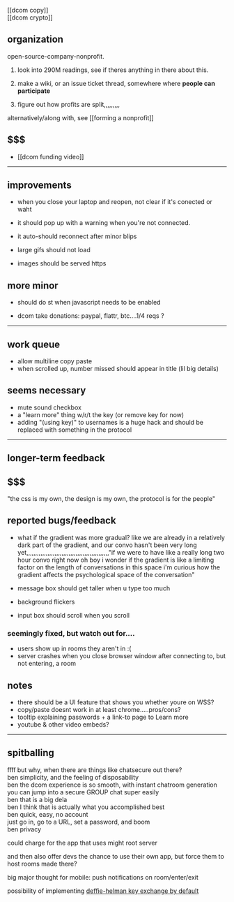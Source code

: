 [[dcom copy]]   
[[dcom crypto]]

## organization

open-source-company-nonprofit.

1. look into 290M readings, see if theres anything in there about this.

2. make a wiki, or an issue ticket thread, somewhere where **people can participate**

3. figure out how profits are split,,,,,,,,,

alternatively/along with, see [[forming a nonprofit]]

## $$$

- [[dcom funding video]] 

---

## improvements
- when you close your laptop and reopen, not clear if it's conected or waht

- it should pop up with a warning when you're not connected.

- it auto-should reconnect after minor blips

- large gifs should not load

- images should be served https

## more minor

- should do st when javascript needs to be enabled

- dcom take donations: paypal, flattr, btc….1/4 reqs ?

----

## work queue
- allow multiline copy paste
- when scrolled up, number missed should appear in title   (lil big details)

## seems necessary
- mute sound checkbox
- a "learn more" thing w/r/t the key (or remove key for now)
- adding "(using key)" to usernames is a huge hack and should be replaced with something in the protocol

--- 
## longer-term feedback 

## $$$

"the css is my own, the design is my own, the protocol is for the people"

## reported bugs/feedback
- what if the gradient was more gradual? like we are already in a relatively dark part of the gradient, and our convo hasn't been very long yet,,,,,,,,,,,,,,,,,,,,,,,,,,,,,,,,,,,,,,,,,,,,,,,"if we were to have like a really long two hour convo right now
oh boy
i wonder if the gradient is like a limiting factor on the length of conversations in this space
i'm curious how the gradient affects the psychological space of the conversation"

- message box should get taller when u type too much
- background flickers
- input box should scroll when you scroll

### seemingly fixed, but watch out for....
- users show up in rooms they aren't in :(
- server crashes when you close browser window after connecting to, but not entering, a room

## notes
- there should be a UI feature that shows you whether youre on WSS?
- copy/paste doesnt work in at least chrome.....pros/cons?
- tooltip explaining passwords + a link-to page to Learn more
- youtube & other video embeds?


-----
## spitballing

ffff	but why, when there are things like chatsecure out there?  
ben	simplicity, and the feeling of disposability  
ben	the dcom experience is so smooth, with instant chatroom generation  
you can jump into a secure GROUP chat super easily  
ben	that is a big dela  
ben	I think that is actually what you accomplished best  
ben	quick, easy, no account   
just go in, go to a URL, set a password, and boom  
ben	privacy  


could charge for the app that uses might root server

and then also offer devs the chance to use their own app, but force them to host rooms made there?

big major thought for mobile: push notifications on room/enter/exit

possibility of implementing [deffie-helman key exchange by default](http://crypto.stackexchange.com/questions/1150/encrypting-and-obscuring-data-between-site-user-without-ssl)